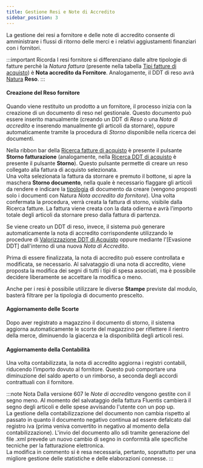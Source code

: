 ```yaml
---
title: Gestione Resi e Note di Accredito
sidebar_position: 3
--- 
```


La gestione dei resi a fornitore e delle note di accredito consente di amministrare i flussi di ritorno delle merci e i relativi aggiustamenti finanziari con i fornitori.   

:::important Ricorda
I resi fornitore si differenziano dalle altre tipologie di fatture perchè la *Natura fattura* (presente nella tabella [Tipi fatture di acquisto](/docs/configurations/tables/purchase/purchase-invoices-type)) è **Nota accredito da Fornitore**. Analogamente, il DDT di reso avrà [Natura](/docs/configurations/tables/purchase/purchase-delivery-notes-type) **Reso**. 
::: 

#### Creazione del Reso fornitore

Quando viene restituito un prodotto a un fornitore, il processo inizia con la creazione di un documento di reso nel gestionale. Questo documento può essere inserito manualmente (creando un DDT di *Reso* o una *Nota di accredito* e inserendo manualmente gli articoli da stornare), oppure automaticamente tramite la procedura di *Storno* disponibile nella ricerca dei documenti. 

Nella ribbon bar della [Ricerca fatture di acquisto](/docs/purchase/purchase-invoices/search-purchase-invoices) è presente il pulsante **Storno fatturazione** (analogamente, nella [Ricerca DDT di acquisto](/docs/purchase/purchase-delivery-note/search-delivery-note) è presente il pulsante **Storno**). Questo pulsante permette di creare un reso collegato alla fattura di acquisto selezionata.    
Una volta selezionata la fattura da stornare e premuto il bottone, si apre la maschera **Storno documento**, nella quale è necessario flaggare gli articoli da rendere e indicare la [tipologia](/docs/configurations/tables/purchase/purchase-invoices-type) di documento da creare (vengono proposti solo i documenti con Natura *Nota accredito da fornitore*). Una volta confermata la procedura, verrà creata la fattura di storno, visibile dalla Ricerca fatture. La fattura viene creata con la data odierna e avrà l'importo totale degli articoli da stornare preso dalla fattura di partenza.   

Se viene creato un DDT di reso, invece, il sistema può generare automaticamente la nota di accredito corrispondente utilizzando le procedure di [Valorizzazione DDT di Acquisto](/docs/purchase/purchase-invoices/procedures/purchase-delivery-note-valorization) oppure mediante l'[Evasione DDT] dall'interno di una nuova *Nota di Accredito*.

Prima di essere finalizzata, la nota di accredito può essere controllata e modificata, se necessario. Al salvataggio di una nota di accredito, viene proposta la modifica dei segni di tutti i tipi di spesa associati, ma è possibile decidere liberamente se accettare la modifica o meno.    

Anche per i resi è possibile utilizzare le diverse **Stampe** previste dal modulo, basterà filtrare per la tipologia di documento prescelto. 

#### Aggiornamento delle Scorte

Dopo aver registrato a magazzino il documento di storno, il sistema aggiorna automaticamente le scorte del magazzino per riflettere il rientro della merce, diminuendo la giacenza e la disponibilità degli articoli resi.   

#### Aggiornamento della Contabilità

Una volta contabilizzata, la nota di accredito aggiorna i registri contabili, riducendo l’importo dovuto al fornitore. Questo può comportare una diminuzione del saldo aperto o un rimborso, a seconda degli accordi contrattuali con il fornitore.   

:::note Nota
Dalla versione 607 le *Note di accredito* vengono gestite con il segno meno. Al momento del salvataggio della fattura Fluentis cambierà il segno degli articoli e delle spese avvisando l'utente con un pop up.    
La gestione della contabilizzazione del documento non cambia rispetto al passato in quanto il documento negativo continua ad essere defalcato dal registro iva (prima veniva convertito in negativo al momento della contabilizzazione). L'invio del documento allo sdi tramite generazione del file .xml prevede un nuovo cambio di segno in conformità alle specifiche tecniche per la fatturazione elettronica.   
La modifica in commento si è resa necessaria, pertanto, soprattutto per una migliore gestione delle statistiche e delle elaborazioni connesse.
:::
